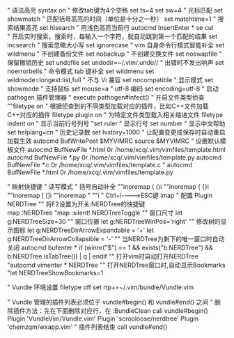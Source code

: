 " 语法高亮
syntax on
" 修改tab键为4个空格
set ts=4
set sw=4
" 光标匹配
set showmatch
" 匹配括号高亮的时间（单位是十分之一秒）
set matchtime=1
" 搜索结果高亮
set hlsearch
" 用浅色高亮当前行 
autocmd InsertEnter * se cul      
" 开启实时搜索，搜索时，每输入一个字符，就自动跳到第一个匹配的结果
set incsearch
" 搜索忽略大小写
set ignorecase
" vim 自身命令行模式智能补全
set wildmenu
" 不创建备份文件
set nobackup
" 不创建交换文件
set noswapfile
" 保留撤销历史
set undofile
set undodir=~/.vim/.undo//
" 出错时不发出响声
set noerrorbells
" 命令模式 tab 键补全
set wildmenu
set wildmode=longest:list,full
" 不与 Vi 兼容
set nocompatible
" 显示模式
set showmode
" 支持鼠标
set mouse=a
" utf-8 编码
set encoding=utf-8
" 启动 pathogen 插件管理器
" execute pathogen#infect()
" 开启文件类型侦查
""filetype on
" 根据侦查到的不同类型加载对应的插件，比如C++文件加载C++对应的插件
filetype plugin on
" 为特定文件类型载入相关缩进文件
filetype indent on
" 显示当前行号列号
"set ruler
" 显示行号
set number
" 显示中文帮助
set helplang=cn
" 历史记录数
set history=1000
" 让配置变更成保存时自动重启加载生效
autocmd BufWritePost $MYVIMRC source $MYVIMRC
" 设置默认模板文件
autocmd BufNewFile *.html 0r /home/xcq/.vim/vimfiles/template.html
autocmd BufNewFile *.py 0r /home/xcq/.vim/vimfiles/template.py
autocmd BufNewFile *.c 0r /home/xcq/.vim/vimfiles/template.c
" autocmd BufNewFile *.html 0r /home/xcq/.vim/vimfiles/template.py

" 映射快捷键
" 读写模式
" 括号自动补全
""inoremap ( ()<ESC>i
""inoremap { {}<ESC>i
""inoremap [ []<ESC>i
""inoremap " ""<ESC>i
" Ctrl+i---->ESC键
imap <C-I> <ESC> 
" 配置 Plugin NERDTree
"" 将F2设置为开关:NERDTree的快捷键   
map <F2> :NERDTree<CR>
"map :silent! NERDTreeToggle
"" 窗口尺寸
let g:NERDTreeSize=30
"" 窗口位置
let g:NERDTreeWinPos='right'
"" 修改树的显示图标
let g:NERDTreeDirArrowExpandable = '+'
let g:NERDTreeDirArrowCollapsible = '-'
"" 当NERDTree为剩下的唯一窗口时自动关闭
autocmd bufenter * if (winnr("$") == 1 && exists("b:NERDTree") && b:NERDTree.isTabTree()) | q | endif
"" 打开vim时自动打开NERDTree
"autocmd vimenter * NERDTree
"" 打开NERDTree窗口时,自动显示Bookmarks
"let NERDTreeShowBookmarks=1

" Vundle 环境设置
filetype off
set rtp+=~/.vim/bundle/Vundle.vim

" Vundle 管理的插件列表必须位于 vundle#begin() 和 vundle#end() 之间
" 删除插件方法：先在下面删除对应行，在 :BundleClean
call vundle#begin()
Plugin 'VundleVim/Vundle.vim'
Plugin 'scrooloose/nerdtree'
Plugin 'chemzqm/wxapp.vim'
" 插件列表结束
call vundle#end()
